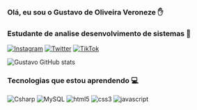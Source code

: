 <h3> Olá, eu sou o Gustavo de Oliveira Veroneze ✋ </h3>
<h3> Estudante de analise desenvolvimento de sistemas 👾</h3>

[![Instagram](https://img.shields.io/badge/Instagram-E4405F?style=for-the-badge&logo=instagram&logoColor=white)](https://www.instagram.com/gustavo_oliveroneze/)
[![Twitter](https://img.shields.io/badge/Twitter-1DA1F2?style=for-the-badge&logo=twitter&logoColor=white)](https://x.com/G_USTAVOOO)
[![TikTok](https://img.shields.io/badge/TikTok-000000?style=for-the-badge&logo=tiktok&logoColor=white)](https://www.tiktok.com/@c0ld_0_0)

![Gustavo GitHub stats](https://github-readme-stats.vercel.app/api?username=GustavoVeroneze&show_icons=true&theme=tokyonight)

<h3> Tecnologias que estou aprendendo 💻</h3>

<div style="display: inline_block">
    <img align="center" alt="Csharp" src="https://img.shields.io/badge/C%23-239120?style=for-the-badge&logo=c-sharp&logoColor=white">
    <img align="center" alt="MySQL" src="https://img.shields.io/badge/MySQL-00000F?style=for-the-badge&logo=mysql&logoColor=whit">
    <img align="center" alt="html5" src="https://img.shields.io/badge/HTML5-E34F26?style=for-the-badge&logo=html5&logoColor=white">
    <img align="center" alt="css3" src="https://img.shields.io/badge/CSS3-1572B6?style=for-the-badge&logo=css3&logoColor=white">
    <img align="center" alt="javascript" src="https://img.shields.io/badge/JavaScript-323330?style=for-the-badge&logo=javascript&logoColor=F7DF1E">
</div>
